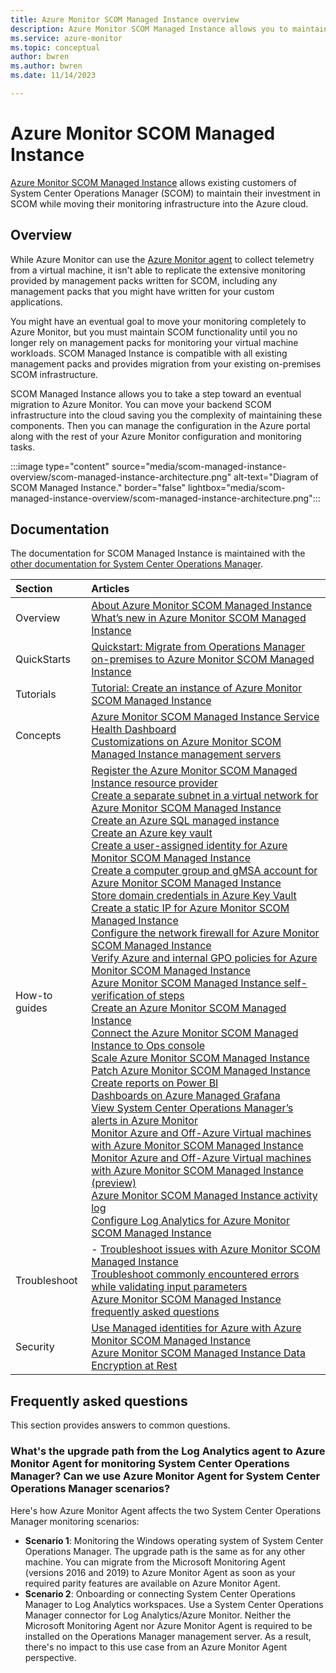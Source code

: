 ```yaml
---
title: Azure Monitor SCOM Managed Instance overview
description: Azure Monitor SCOM Managed Instance allows you to maintain your investment in your existing System Center Operations Manager (SCOM) environment while moving your monitoring infrastructure into the Azure cloud.
ms.service: azure-monitor
ms.topic: conceptual
author: bwren
ms.author: bwren
ms.date: 11/14/2023

---
```


# Azure Monitor SCOM Managed Instance

[Azure Monitor SCOM Managed Instance](/system-center/scom/operations-manager-managed-instance-overview) allows existing customers of System Center Operations Manager (SCOM) to maintain their investment in SCOM while moving their monitoring infrastructure into the Azure cloud.

## Overview

While Azure Monitor can use the [Azure Monitor agent](../agents/agents-overview.md) to collect telemetry from a virtual machine, it isn't able to replicate the extensive monitoring provided by management packs written for SCOM, including any management packs that you might have written for your custom applications. 

You might have an eventual goal to move your monitoring completely to Azure Monitor, but you must maintain SCOM functionality until you no longer rely on management packs for monitoring your virtual machine workloads. SCOM Managed Instance is compatible with all existing management packs and provides migration from your existing on-premises SCOM infrastructure.

SCOM Managed Instance allows you to take a step toward an eventual migration to Azure Monitor. You can move your backend SCOM infrastructure into the cloud saving you the complexity of maintaining these components. Then you can manage the configuration in the Azure portal along with the rest of your Azure Monitor configuration and monitoring tasks.

:::image type="content" source="media/scom-managed-instance-overview/scom-managed-instance-architecture.png" alt-text="Diagram of SCOM Managed Instance." border="false" lightbox="media/scom-managed-instance-overview/scom-managed-instance-architecture.png":::


## Documentation
The documentation for SCOM Managed Instance is maintained with the [other documentation for System Center Operations Manager](/system-center/scom).


| Section | Articles |
|:---|:---|
| Overview | [About Azure Monitor SCOM Managed Instance](/system-center/scom/operations-manager-managed-instance-overview)<br>[What’s new in Azure Monitor SCOM Managed Instance](/system-center/scom/whats-new-scom-managed-instance) |
| QuickStarts | [Quickstart: Migrate from Operations Manager on-premises to Azure Monitor SCOM Managed Instance](/system-center/scom/migrate-to-operations-manager-managed-instance?view=sc-om-2022&tabs=mp-overrides) |
| Tutorials | [Tutorial: Create an instance of Azure Monitor SCOM Managed Instance](/system-center/scom/tutorial-create-scom-managed-instance) |
| Concepts | [Azure Monitor SCOM Managed Instance Service Health Dashboard](/system-center/scom/monitor-health-scom-managed-instance)<br>[Customizations on Azure Monitor SCOM Managed Instance management servers](/system-center/scom/customizations-on-scom-managed-instance-management-servers) |
| How-to guides | [Register the Azure Monitor SCOM Managed Instance resource provider](/system-center/scom/register-scom-managed-instance-resource-provider)<br>[Create a separate subnet in a virtual network for Azure Monitor SCOM Managed Instance](/system-center/scom/create-separate-subnet-in-vnet)<br>[Create an Azure SQL managed instance](/system-center/scom/create-sql-managed-instance)<br>[Create an Azure key vault](/system-center/scom/create-key-vault)<br>[Create a user-assigned identity for Azure Monitor SCOM Managed Instance](/system-center/scom/create-user-assigned-identity)<br>[Create a computer group and gMSA account for Azure Monitor SCOM Managed Instance](/system-center/scom/create-gmsa-account)<br>[Store domain credentials in Azure Key Vault](/system-center/scom/store-domain-credentials-in-key-vault)<br>[Create a static IP for Azure Monitor SCOM Managed Instance](/system-center/scom/create-static-ip)<br>[Configure the network firewall for Azure Monitor SCOM Managed Instance](/system-center/scom/configure-network-firewall)<br>[Verify Azure and internal GPO policies for Azure Monitor SCOM Managed Instance](/system-center/scom/verify-azure-and-internal-gpo-policies)<br>[Azure Monitor SCOM Managed Instance self-verification of steps](/system-center/scom/scom-managed-instance-self-verification-of-steps)<br>[Create an Azure Monitor SCOM Managed Instance](/system-center/scom/create-operations-manager-managed-instance)<br>[Connect the Azure Monitor SCOM Managed Instance to Ops console](/system-center/scom/connect-managed-instance-ops-console)<br>[Scale Azure Monitor SCOM Managed Instance](/system-center/scom/scale-scom-managed-instance)<br>[Patch Azure Monitor SCOM Managed Instance](/system-center/scom/patch-scom-managed-instance)<br>[Create reports on Power BI](/system-center/scom/operations-manager-managed-instance-create-reports-on-power-bi)<br>[Dashboards on Azure Managed Grafana](/system-center/scom/dashboards-on-azure-managed-grafana)<br>[View System Center Operations Manager’s alerts in Azure Monitor](/system-center/scom/view-operations-manager-alerts-azure-monitor)<br>[Monitor Azure and Off-Azure Virtual machines with Azure Monitor SCOM Managed Instance](/system-center/scom/monitor-off-azure-vm-with-scom-managed-instance)<br>[Monitor Azure and Off-Azure Virtual machines with Azure Monitor SCOM Managed Instance (preview)](/system-center/scom/monitor-arc-enabled-vm-with-scom-managed-instance)<br>[Azure Monitor SCOM Managed Instance activity log](/system-center/scom/scom-mi-activity-log)<br>[Configure Log Analytics for Azure Monitor SCOM Managed Instance](/system-center/scom/configure-log-analytics-for-scom-managed-instance)
| Troubleshoot |- [Troubleshoot issues with Azure Monitor SCOM Managed Instance](/system-center/scom/troubleshoot-scom-managed-instance)<br>[Troubleshoot commonly encountered errors while validating input parameters](/system-center/scom/troubleshooting-input-parameters-scom-managed-instance)<br>[Azure Monitor SCOM Managed Instance frequently asked questions](/system-center/scom/operations-manager-managed-instance-common-questions)
| Security | [Use Managed identities for Azure with Azure Monitor SCOM Managed Instance](/system-center/scom/use-managed-identities-with-scom-mi)<br>[Azure Monitor SCOM Managed Instance Data Encryption at Rest](/system-center/scom/scom-mi-data-encryption-at-rest) |

## Frequently asked questions

This section provides answers to common questions.

### What's the upgrade path from the Log Analytics agent to Azure Monitor Agent for monitoring System Center Operations Manager? Can we use Azure Monitor Agent for System Center Operations Manager scenarios?

Here's how Azure Monitor Agent affects the two System Center Operations Manager monitoring scenarios:
- **Scenario 1**: Monitoring the Windows operating system of System Center Operations Manager. The upgrade path is the same as for any other machine. You can migrate from the Microsoft Monitoring Agent (versions 2016 and 2019) to Azure Monitor Agent as soon as your required parity features are available on Azure Monitor Agent.
- **Scenario 2**: Onboarding or connecting System Center Operations Manager to Log Analytics workspaces. Use a System Center Operations Manager connector for Log Analytics/Azure Monitor. Neither the Microsoft Monitoring Agent nor Azure Monitor Agent is required to be installed on the Operations Manager management server. As a result, there's no impact to this use case from an Azure Monitor Agent perspective.  
                    
          